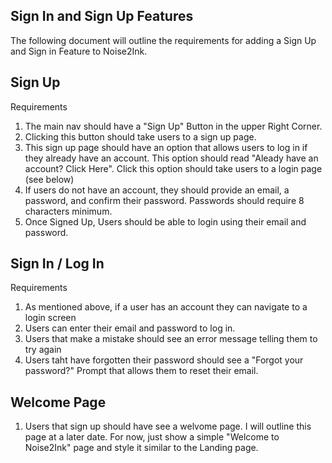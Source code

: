 ## Sign In and Sign Up Features
The following document will outline the requirements for adding a Sign Up and Sign in Feature to Noise2Ink.

## Sign Up
Requirements
1. The main nav should have a "Sign Up" Button in the upper Right Corner.
2. Clicking this button should take users to a sign up page.
3. This sign up page should have an option that allows users to log in if they already have an account. This option should read "Aleady have an account? Click Here". Click this option should take users to a login page (see below)
4. If users do not have an account, they should provide an email, a password, and confirm their password. Passwords should require 8 characters minimum.
6. Once Signed Up, Users should be able to login using their email and password.


## Sign In / Log In
Requirements
1. As mentioned above, if a user has an account they can navigate to a login screen
2. Users can enter their email and password to log in.
3. Users that make a mistake should see an error message telling them to try again
4. Users taht have forgotten their password should see a "Forgot your password?" Prompt that allows them to reset their email.

## Welcome Page
1. Users that sign up should have see a welvome page. I will outline this page at a later date. For now, just show a simple "Welcome to Noise2Ink" page and style it similar to the Landing page.